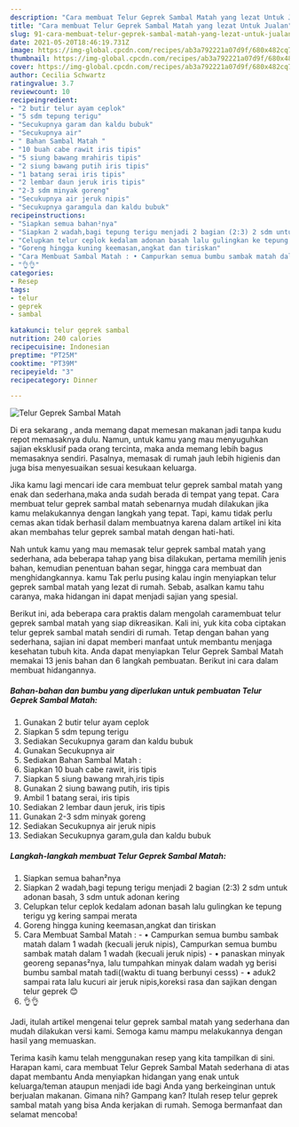 ```yaml
---
description: "Cara membuat Telur Geprek Sambal Matah yang lezat Untuk Jualan"
title: "Cara membuat Telur Geprek Sambal Matah yang lezat Untuk Jualan"
slug: 91-cara-membuat-telur-geprek-sambal-matah-yang-lezat-untuk-jualan
date: 2021-05-20T18:46:19.731Z
image: https://img-global.cpcdn.com/recipes/ab3a792221a07d9f/680x482cq70/telur-geprek-sambal-matah-foto-resep-utama.jpg
thumbnail: https://img-global.cpcdn.com/recipes/ab3a792221a07d9f/680x482cq70/telur-geprek-sambal-matah-foto-resep-utama.jpg
cover: https://img-global.cpcdn.com/recipes/ab3a792221a07d9f/680x482cq70/telur-geprek-sambal-matah-foto-resep-utama.jpg
author: Cecilia Schwartz
ratingvalue: 3.7
reviewcount: 10
recipeingredient:
- "2 butir telur ayam ceplok"
- "5 sdm tepung terigu"
- "Secukupnya garam dan kaldu bubuk"
- "Secukupnya air"
- " Bahan Sambal Matah "
- "10 buah cabe rawit iris tipis"
- "5 siung bawang mrahiris tipis"
- "2 siung bawang putih iris tipis"
- "1 batang serai iris tipis"
- "2 lembar daun jeruk iris tipis"
- "2-3 sdm minyak goreng"
- "Secukupnya air jeruk nipis"
- "Secukupnya garamgula dan kaldu bubuk"
recipeinstructions:
- "Siapkan semua bahan²nya"
- "Siapkan 2 wadah,bagi tepung terigu menjadi 2 bagian (2:3) 2 sdm untuk adonan basah, 3 sdm untuk adonan kering"
- "Celupkan telur ceplok kedalam adonan basah lalu gulingkan ke tepung terigu yg kering sampai merata"
- "Goreng hingga kuning keemasan,angkat dan tiriskan"
- "Cara Membuat Sambal Matah : • Campurkan semua bumbu sambak matah dalam 1 wadah (kecuali jeruk nipis), Campurkan semua bumbu sambak matah dalam 1 wadah (kecuali jeruk nipis) • panaskan minyak georeng sepanas²nya, lalu tumpahkan minyak dalam wadah yg berisi bumbu sambal matah tadi((waktu di tuang berbunyi cesss) • aduk2 sampai rata lalu kucuri air jeruk nipis,koreksi rasa dan sajikan dengan telur geprek 😊"
- "👌👌"
categories:
- Resep
tags:
- telur
- geprek
- sambal

katakunci: telur geprek sambal 
nutrition: 240 calories
recipecuisine: Indonesian
preptime: "PT25M"
cooktime: "PT39M"
recipeyield: "3"
recipecategory: Dinner

---
```



![Telur Geprek Sambal Matah](https://img-global.cpcdn.com/recipes/ab3a792221a07d9f/680x482cq70/telur-geprek-sambal-matah-foto-resep-utama.jpg)

Di era  sekarang , anda memang dapat memesan makanan jadi tanpa kudu repot memasaknya dulu. Namun, untuk kamu yang mau menyuguhkan sajian eksklusif pada orang tercinta, maka anda memang lebih bagus memasaknya sendiri. Pasalnya, memasak di rumah jauh lebih higienis dan juga bisa menyesuaikan sesuai kesukaan keluarga.

Jika kamu lagi mencari ide cara membuat telur geprek sambal matah yang enak dan sederhana,maka anda sudah berada di tempat yang tepat. Cara membuat telur geprek sambal matah  sebenarnya mudah dilakukan jika kamu melakukannya dengan langkah yang tepat. Tapi, kamu tidak perlu cemas akan tidak berhasil dalam membuatnya 
karena dalam artikel ini kita akan membahas telur geprek sambal matah dengan hati-hati.  



Nah untuk kamu yang mau memasak telur geprek sambal matah yang sederhana, ada beberapa tahap yang bisa dilakukan, pertama memilih jenis bahan, kemudian penentuan bahan segar, hingga cara membuat dan menghidangkannya. kamu Tak perlu pusing kalau ingin menyiapkan telur geprek sambal matah yang lezat di rumah. Sebab, asalkan kamu  tahu caranya, maka hidangan ini dapat menjadi sajian yang spesial.

Berikut ini, ada beberapa cara praktis  dalam mengolah caramembuat telur geprek sambal matah yang siap dikreasikan. Kali ini, yuk kita coba ciptakan telur geprek sambal matah sendiri di rumah. Tetap dengan bahan yang sederhana, sajian ini dapat memberi manfaat untuk membantu menjaga kesehatan tubuh kita. Anda dapat menyiapkan Telur Geprek Sambal Matah memakai 13 jenis bahan dan 6 langkah pembuatan. Berikut ini cara dalam membuat hidangannya.

<!--inarticleads1-->

##### Bahan-bahan dan bumbu yang diperlukan untuk pembuatan Telur Geprek Sambal Matah:

1. Gunakan 2 butir telur ayam ceplok
1. Siapkan 5 sdm tepung terigu
1. Sediakan Secukupnya garam dan kaldu bubuk
1. Gunakan Secukupnya air
1. Sediakan  Bahan Sambal Matah :
1. Siapkan 10 buah cabe rawit, iris tipis
1. Siapkan 5 siung bawang mrah,iris tipis
1. Gunakan 2 siung bawang putih, iris tipis
1. Ambil 1 batang serai, iris tipis
1. Sediakan 2 lembar daun jeruk, iris tipis
1. Gunakan 2-3 sdm minyak goreng
1. Sediakan Secukupnya air jeruk nipis
1. Sediakan Secukupnya garam,gula dan kaldu bubuk




<!--inarticleads2-->

##### Langkah-langkah membuat Telur Geprek Sambal Matah:

1. Siapkan semua bahan²nya
1. Siapkan 2 wadah,bagi tepung terigu menjadi 2 bagian (2:3) 2 sdm untuk adonan basah, 3 sdm untuk adonan kering
1. Celupkan telur ceplok kedalam adonan basah lalu gulingkan ke tepung terigu yg kering sampai merata
1. Goreng hingga kuning keemasan,angkat dan tiriskan
1. Cara Membuat Sambal Matah : - • Campurkan semua bumbu sambak matah dalam 1 wadah (kecuali jeruk nipis), Campurkan semua bumbu sambak matah dalam 1 wadah (kecuali jeruk nipis) - • panaskan minyak georeng sepanas²nya, lalu tumpahkan minyak dalam wadah yg berisi bumbu sambal matah tadi((waktu di tuang berbunyi cesss) - • aduk2 sampai rata lalu kucuri air jeruk nipis,koreksi rasa dan sajikan dengan telur geprek 😊
1. 👌👌




Jadi, itulah artikel mengenai  telur geprek sambal matah  yang sederhana dan mudah dilakukan versi kami. Semoga kamu mampu melakukannya dengan hasil yang memuaskan. 

Terima kasih kamu telah menggunakan resep yang kita tampilkan di sini. Harapan kami, cara membuat  Telur Geprek Sambal Matah sederhana di atas dapat membantu Anda menyiapkan hidangan yang enak untuk keluarga/teman ataupun menjadi ide bagi Anda yang berkeinginan untuk berjualan makanan. Gimana nih? Gampang kan? Itulah resep telur geprek sambal matah yang bisa Anda kerjakan di rumah. Semoga bermanfaat dan selamat mencoba!

